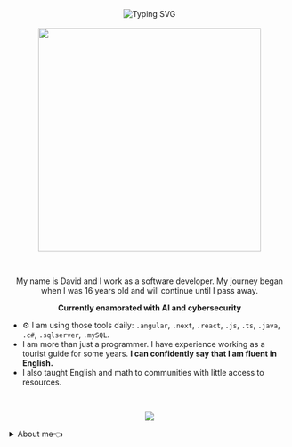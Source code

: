 <div align="center"><img src="https://readme-typing-svg.demolab.com?font=League+Spartan&weight=600&size=50&duration=3000&pause=1000&repeat=false&center=true&vCenter=true&color=Ffd700&width=600&lines=Welcome, stranger!🤝" alt="Typing SVG" /></div>
<br style="border: 2px;">

<div align="center">
 <img src="https://image.myanimelist.net/ui/gDEE1QGHMmMAOJRb4Q-ehqF7ckhcVAUyzogC6VP5vLR4ILIAHotU84aGAV_ihyEjUE7hToGq7Qf4W4nsPugrgp-44K87QbbXDRU6qzb7SDw1u8zz8srGrKBe5Yk39GZH"
  width="400px"
  height="400px"
  />
</div>

&nbsp;

<div align="center">
 <p>My name is David and I work as a software developer. My journey began when I was 16 years old and will continue until I pass away. </p>
 <p><b>Currently enamorated with AI and cybersecurity</b></p>
</div>

- ⚙️ I am using those tools daily: `.angular`, `.next`, `.react`, `.js`, `.ts`, `.java`, `.c#`, `.sqlserver`, `.mySQL`.
- I am more than just a programmer. I have experience working as a tourist guide for some years. **I can confidently say that I am fluent in English.**
- I also taught English and math to communities with little access to resources.

<br style="border: 2px; ">
<p align="center"><img src ="https://komarev.com/ghpvc/?username=daviSR99&style=for-the-badge&color=9B870C" /></p>

 <details closed>
<Summary>About me👈</Summary>
 
<!-- START NEW SECTION -->
<p align="center">
 <h2 align="center">My Github Stats</h2>

|My github statistics|Most used languages|Streaks|
|-|-|-|
|[![Peace's github stats](https://github-readme-stats.vercel.app/api?username=daviSR99&show_icons=true&theme=dark&hide_title=true)](https://github.com/Cyebukayire)|[![Top Langs](https://github-readme-stats.vercel.app/api/top-langs/?username=daviSR99&show_icons=true&theme=dark&hide_title=true)](https://github.com/Cyebukayire)|![daviSR99](https://github-readme-streak-stats.herokuapp.com/?user=daviSR99&theme=dark)

 
<img src="https://raw.githubusercontent.com/andreasbm/readme/master/assets/lines/rainbow.png" width="1000">

## 💼 Skills
  <div style="display: inline_block" align="center">
  <img height = "50cm" align="center" alt="daviSR99-AngularJS"  src="https://cdn.jsdelivr.net/gh/devicons/devicon/icons/angularjs/angularjs-original.svg"/>
  <img height = "50cm" align="center" alt="daviSR99-htm5"  src="https://cdn.jsdelivr.net/gh/devicons/devicon/icons/html5/html5-original.svg"/>
  <img height = "50cm" align="center" alt="daviSR99-css"  src="https://cdn.jsdelivr.net/gh/devicons/devicon/icons/css3/css3-original.svg"/>
  <img height = "50cm" align="center" alt="daviSR99-JavaScript"  src="https://cdn.jsdelivr.net/gh/devicons/devicon/icons/javascript/javascript-original.svg"/>
  <img height = "50cm" align="center" alt="daviSR99-JAVA" src="https://cdn.jsdelivr.net/gh/devicons/devicon/icons/java/java-original-wordmark.svg"/>
  <img height = "50cm" align="center" alt="daviSR99-dotNet"  src="https://cdn.jsdelivr.net/gh/devicons/devicon/icons/csharp/csharp-original.svg"/>
  <img height = "50cm" align="center" alt="daviSR99-dotNetCore"  src="https://cdn.jsdelivr.net/gh/devicons/devicon/icons/dot-net/dot-net-original-wordmark.svg"/>
  <img height = "50cm" align="center" alt="daviSR99-dotNetCore"  src="https://cdn.jsdelivr.net/gh/devicons/devicon/icons/dotnetcore/dotnetcore-original.svg"/>
  <img height = "50cm" align="center" alt="daviSR99-nodeJS"  src="https://cdn.jsdelivr.net/gh/devicons/devicon/icons/nodejs/nodejs-original-wordmark.svg"/>
  <img height = "50cm" align="center" alt="daviSR99-mySql"  src="https://cdn.jsdelivr.net/gh/devicons/devicon/icons/mysql/mysql-original-wordmark.svg"/>
  <img height = "50cm" align="center" alt="daviSR99-sqlServer"  src="https://cdn.jsdelivr.net/gh/devicons/devicon/icons/microsoftsqlserver/microsoftsqlserver-plain-wordmark.svg"/>                  
</div>

\
&nbsp;

<div align="center"><img src="https://readme-typing-svg.demolab.com?font=League+Spartan&weight=800&size=50&duration=2000&pause=1000&repeat=false&center=true&vCenter=true&color=Ffd700&width=600&lines=See ya~!👋" alt="Typing SVG"/>
</div>
<br style="border: 2px;">

<div align="center">
 <img src="https://media4.giphy.com/media/v1.Y2lkPTc5MGI3NjExNDh6NGhvNzZkYjMyc3RrcHBlaGl5cnI1ZGE5NGRmcDN6cHZ6empmZCZlcD12MV9pbnRlcm5hbF9naWZfYnlfaWQmY3Q9Zw/QQ53nSN7wmk2jfD215/source.gif"
  width="300px"
  height="200px"
  />
</div>
</details>
